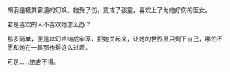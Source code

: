 胡羽是极其霸道的幻妖。她受了伤，变成了孩童，喜欢上了为她疗伤的医女。

若是喜欢的人不喜欢她怎么办？

那多简单，便是以幻术铸成牢笼，把她关起来，让她的世界里只剩下自己，哪怕不愿和她在一起那也得这么过着。

可是……她舍不得。